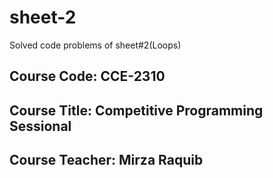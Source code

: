 # sheet-2
Solved code problems of sheet#2(Loops)

## Course Code: CCE-2310
## Course Title: Competitive Programming Sessional
## Course Teacher: Mirza Raquib
